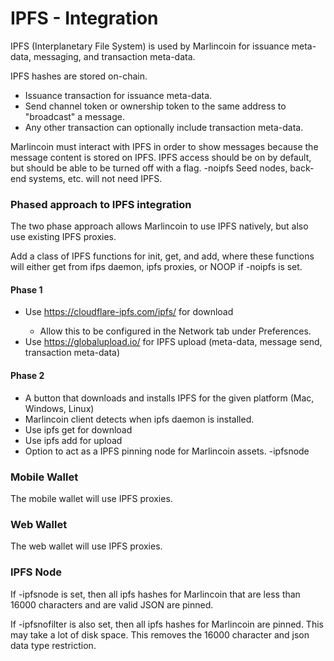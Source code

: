 # IPFS - Integration

IPFS (Interplanetary File System) is used by Marlincoin for issuance meta-data, messaging, and transaction meta-data. 

IPFS hashes are stored on-chain.
* Issuance transaction for issuance meta-data.
* Send channel token or ownership token to the same address to "broadcast" a message.
* Any other transaction can optionally include transaction meta-data. 

Marlincoin must interact with IPFS in order to show messages because the message content is stored on IPFS.  IPFS access should be on by default, but should be able to be turned off with a flag.  -noipfs  Seed nodes, back-end systems, etc. will not need IPFS.

### Phased approach to IPFS integration

The two phase approach allows Marlincoin to use IPFS natively, but also use existing IPFS proxies.

Add a class of IPFS functions for init, get, and add, where these functions will either get from ifps daemon, ipfs proxies, or NOOP if -noipfs is set.


#### Phase 1
* Use https://cloudflare-ipfs.com/ipfs/<IPFS hash> for download
	* Allow this to be configured in the Network tab under Preferences.
* Use https://globalupload.io/ for IPFS upload (meta-data, message send, transaction meta-data)


#### Phase 2
* A button that downloads and installs IPFS for the given platform (Mac, Windows, Linux)
* Marlincoin client detects when ipfs daemon is installed.
* Use ipfs get for download
* Use ipfs add for upload
* Option to act as a IPFS pinning node for Marlincoin assets.  -ipfsnode

### Mobile Wallet

The mobile wallet will use IPFS proxies.

### Web Wallet

The web wallet will use IPFS proxies.

### IPFS Node
If -ipfsnode is set, then all ipfs hashes for Marlincoin that are less than 16000 characters and are valid JSON are pinned.

If -ipfsnofilter is also set, then all ipfs hashes for Marlincoin are pinned.  This may take a lot of disk space.  This removes the 16000 character and json data type restriction.

